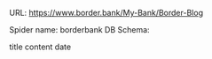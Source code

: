 URL: https://www.border.bank/My-Bank/Border-Blog

Spider name: borderbank
DB Schema:

title
content
date